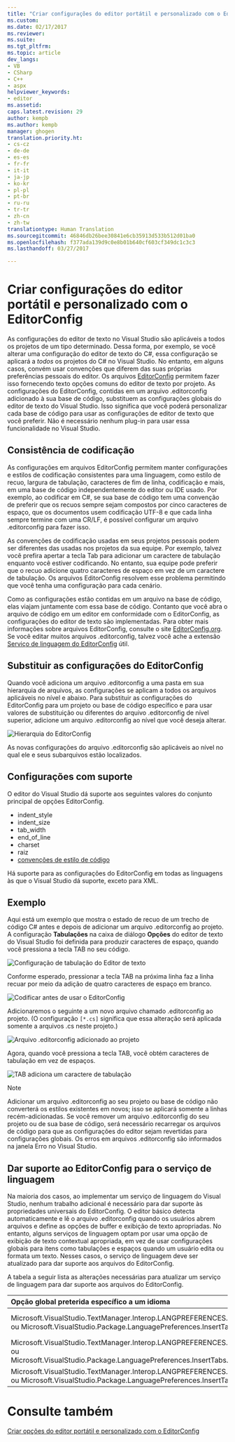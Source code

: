 ```yaml
---
title: "Criar configurações do editor portátil e personalizado com o EditorConfig | Microsoft Docs"
ms.custom: 
ms.date: 02/17/2017
ms.reviewer: 
ms.suite: 
ms.tgt_pltfrm: 
ms.topic: article
dev_langs:
- VB
- CSharp
- C++
- aspx
helpviewer_keywords:
- editor
ms.assetid: 
caps.latest.revision: 29
author: kempb
ms.author: kempb
manager: ghogen
translation.priority.ht:
- cs-cz
- de-de
- es-es
- fr-fr
- it-it
- ja-jp
- ko-kr
- pl-pl
- pt-br
- ru-ru
- tr-tr
- zh-cn
- zh-tw
translationtype: Human Translation
ms.sourcegitcommit: 46846db26bee30841e6cb35913d533b512d01ba0
ms.openlocfilehash: f377ada139d9c0e8b01b640cf603cf349dc1c3c3
ms.lasthandoff: 03/27/2017

---
```

# <a name="create-portable-custom-editor-settings-with-editorconfig"></a>Criar configurações do editor portátil e personalizado com o EditorConfig
As configurações do editor de texto no Visual Studio são aplicáveis a todos os projetos de um tipo determinado. Dessa forma, por exemplo, se você alterar uma configuração do editor de texto do C#, essa configuração se aplicará a *todos* os projetos do C# no Visual Studio. No entanto, em alguns casos, convém usar convenções que diferem das suas próprias preferências pessoais do editor. Os arquivos [EditorConfig](http://editorconfig.org/) permitem fazer isso fornecendo texto opções comuns do editor de texto por projeto. As configurações do EditorConfig, contidas em um arquivo .editorconfig adicionado à sua base de código, substituem as configurações globais do editor de texto do Visual Studio. Isso significa que você poderá personalizar cada base de código para usar as configurações de editor de texto que você preferir. Não é necessário nenhum plug-in para usar essa funcionalidade no Visual Studio.

## <a name="coding-consistency"></a>Consistência de codificação
As configurações em arquivos EditorConfig permitem manter configurações e estilos de codificação consistentes para uma linguagem, como estilo de recuo, largura de tabulação, caracteres de fim de linha, codificação e mais, em uma base de código independentemente do editor ou IDE usado. Por exemplo, ao codificar em C#, se sua base de código tem uma convenção de preferir que os recuos sempre sejam compostos por cinco caracteres de espaço, que os documentos usem codificação UTF-8 e que cada linha sempre termine com uma CR/LF, é possível configurar um arquivo .editorconfig para fazer isso.

As convenções de codificação usadas em seus projetos pessoais podem ser diferentes das usadas nos projetos da sua equipe. Por exemplo, talvez você prefira apertar a tecla Tab para adicionar um caractere de tabulação enquanto você estiver codificando. No entanto, sua equipe pode preferir que o recuo adicione quatro caracteres de espaço em vez de um caractere de tabulação. Os arquivos EditorConfig resolvem esse problema permitindo que você tenha uma configuração para cada cenário.

Como as configurações estão contidas em um arquivo na base de código, elas viajam juntamente com essa base de código. Contanto que você abra o arquivo de código em um editor em conformidade com o EditorConfig, as configurações do editor de texto são implementadas. Para obter mais informações sobre arquivos EditorConfig, consulte o site [EditorConfig.org](http://editorconfig.org/). Se você editar muitos arquivos .editorconfig, talvez você ache a extensão [Serviço de linguagem do EditorConfig](https://marketplace.visualstudio.com/items?itemName=MadsKristensen.EditorConfig) útil.

## <a name="override-editorconfig-settings"></a>Substituir as configurações do EditorConfig
Quando você adiciona um arquivo .editorconfig a uma pasta em sua hierarquia de arquivos, as configurações se aplicam a todos os arquivos aplicáveis no nível e abaixo. Para substituir as configurações do EditorConfig para um projeto ou base de código específico e para usar valores de substituição ou diferentes do arquivo .editorconfig de nível superior, adicione um arquivo .editorconfig ao nível que você deseja alterar.

![Hierarquia do EditorConfig](../ide/media/vside_editorconfig_hierarchy.png)

As novas configurações do arquivo .editorconfig são aplicáveis ao nível no qual ele e seus subarquivos estão localizados.

## <a name="supported-settings"></a>Configurações com suporte
O editor do Visual Studio dá suporte aos seguintes valores do conjunto principal de opções EditorConfig.
- indent_style
- indent_size
- tab_width
- end_of_line
- charset
- raiz
- [convenções de estilo de código](../ide/editorconfig-code-style-settings-reference.md)

Há suporte para as configurações do EditorConfig em todas as linguagens às que o Visual Studio dá suporte, exceto para XML.

## <a name="example"></a>Exemplo
Aqui está um exemplo que mostra o estado de recuo de um trecho de código C# antes e depois de adicionar um arquivo .editorconfig ao projeto. A configuração **Tabulações** na caixa de diálogo **Opções** do editor de texto do Visual Studio foi definida para produzir caracteres de espaço, quando você pressiona a tecla TAB no seu código.

![Configuração de tabulação do Editor de texto](../ide/media/vside_editorconfig_tabsetting.png)

Conforme esperado, pressionar a tecla TAB na próxima linha faz a linha recuar por meio da adição de quatro caracteres de espaço em branco.

![Codificar antes de usar o EditorConfig](../ide/media/vside_editorconfig_before.png)

Adicionaremos o seguinte a um novo arquivo chamado .editorconfig ao projeto. (O configuração `[*.cs]` significa que essa alteração será aplicada somente a arquivos .cs neste projeto.)

![Arquivo .editorconfig adicionado ao projeto](../ide/media/vside_editorconfig_addconfig.png)

Agora, quando você pressiona a tecla TAB, você obtém caracteres de tabulação em vez de espaços.

![TAB adiciona um caractere de tabulação](../ide/media/vside_editorconfig_tab.png)

> [!NOTE]
>  Adicionar um arquivo .editorconfig ao seu projeto ou base de código não converterá os estilos existentes em novos; isso se aplicará somente a linhas recém-adicionadas. Se você remover um arquivo .editorconfig do seu projeto ou de sua base de código, será necessário recarregar os arquivos de código para que as configurações do editor sejam revertidas para configurações globais. Os erros em arquivos .editorconfig são informados na janela Erro no Visual Studio.

## <a name="support-editorconfig-for-your-language-service"></a>Dar suporte ao EditorConfig para o serviço de linguagem

Na maioria dos casos, ao implementar um serviço de linguagem do Visual Studio, nenhum trabalho adicional é necessário para dar suporte às propriedades universais do EditorConfig. O editor básico detecta automaticamente e lê o arquivo .editorconfig quando os usuários abrem arquivos e define as opções de buffer e exibição de texto apropriadas. No entanto, alguns serviços de linguagem optam por usar uma opção de exibição de texto contextual apropriada, em vez de usar configurações globais para itens como tabulações e espaços quando um usuário edita ou formata um texto. Nesses casos, o serviço de linguagem deve ser atualizado para dar suporte aos arquivos do EditorConfig.

A tabela a seguir lista as alterações necessárias para atualizar um serviço de linguagem para dar suporte aos arquivos do EditorConfig.

| Opção global preterida específico a um idioma | Substituição de opção contextual |
| :------------- | :------------- |
| Microsoft.VisualStudio.TextManager.Interop.LANGPREFERENCES.fInsertTabs ou Microsoft.VisualStudio.Package.LanguagePreferences.InsertTabs | !textBufferOptions.GetOptionValue(DefaultOptions.ConvertTabsToSpacesOptionId) ou !textView.Options.GetOptionValue(DefaultOptions.ConvertTabsToSpacesOptionId) |
| Microsoft.VisualStudio.TextManager.Interop.LANGPREFERENCES.uIndentSize ou Microsoft.VisualStudio.Package.LanguagePreferences.InsertTabs.IndentSize | textBufferOptions.GetOptionValue(DefaultOptions. IndentSizeOptionId) ou textView.Options.GetOptionValue(DefaultOptions. IndentSizeOptionId) |
| Microsoft.VisualStudio.TextManager.Interop.LANGPREFERENCES.uTabSize ou Microsoft.VisualStudio.Package.LanguagePreferences.InsertTabs.TabSize | textBufferOptions.GetOptionValue(DefaultOptions.TabSizeOptionId) ou textView.Options.GetOptionValue(DefaultOptions.TabSizeOptionId) |

# <a name="see-also"></a>Consulte também
[Criar opções do editor portátil e personalizado com o EditorConfig](create-portable-custom-editor-options.md)

